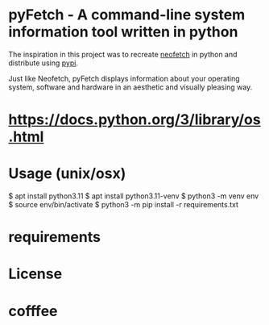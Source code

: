 # pyFetch - A command-line system information tool written in python

The inspiration in this project was to recreate [neofetch](https://github.com/dylanaraps/neofetch) in python and distribute using [pypi](https://pypi.org/).

Just like Neofetch, pyFetch displays information about your operating system, software and hardware in an aesthetic and visually pleasing way. 

# https://docs.python.org/3/library/os.html 

# Usage (unix/osx)
$ apt install python3.11 
$ apt install python3.11-venv
$ python3 -m venv env
$ source env/bin/activate
$ python3 -m pip install -r requirements.txt 

# requirements 

# License 

# cofffee 

